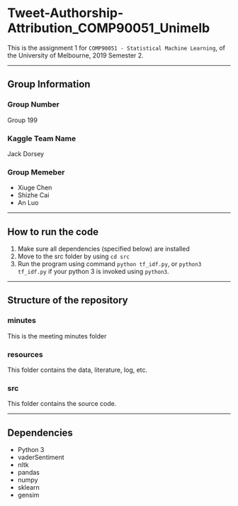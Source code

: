# Tweet-Authorship-Attribution_COMP90051_Unimelb
This is the assignment 1 for `COMP90051 - Statistical Machine Learning`, of the University of Melbourne, 2019 Semester 2.

---

## Group Information
### Group Number
Group 199

### Kaggle Team Name
Jack Dorsey

### Group Memeber
- Xiuge Chen
- Shizhe Cai
- An Luo

---

## How to run the code
1. Make sure all dependencies (specified below) are installed
2. Move to the src folder by using `cd src`
3. Run the program using command `python tf_idf.py`, or `python3 tf_idf.py` if your python 3 is invoked using `python3`.

---

## Structure of the repository
### minutes
This is the meeting minutes folder

### resources
This folder contains the data, literature, log, etc.

### src
This folder contains the source code.
    
---

## Dependencies
- Python 3
- vaderSentiment
- nltk
- pandas
- numpy
- sklearn
- gensim


